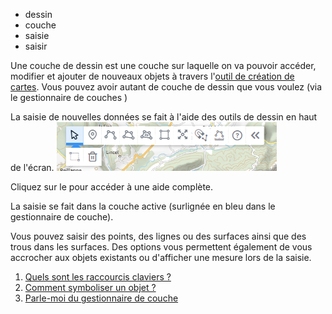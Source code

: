 - dessin
- couche
- saisie
- saisir

Une couche de dessin est une couche sur laquelle on va pouvoir accéder, modifier et ajouter de nouveaux objets à travers l'[outil de création de cartes](https://macarte.ign.fr/edition/carte).
Vous pouvez avoir autant de couche de dessin que vous voulez (via le gestionnaire de couches <i class="fg-layer-alt-add-o"></i>)

La saisie de nouvelles données se fait à l'aide des outils de dessin en haut de l'écran.
![](../../docs/img/drawtools.png)

Cliquez sur le <i class="fi-help"></i> pour accéder à une aide complète.

La saisie se fait dans la couche active (surlignée en bleu dans le gestionnaire de couche).

Vous pouvez saisir des points, des lignes ou des surfaces ainsi que des trous dans les surfaces.
Des options vous permettent également de vous accrocher aux objets existants ou d'afficher une mesure lors de la saisie.

1. [Quels sont les raccourcis claviers ?](./Quels_sont_les_raccourcis_claviers_de_dessin.md)
1. [Comment symboliser un objet ?](../symboliser/Comment_symboliser_un_objet.md)
1. [Parle-moi du gestionnaire de couche](./Parle-moi_du_gestionnaire_de_couche.md)
